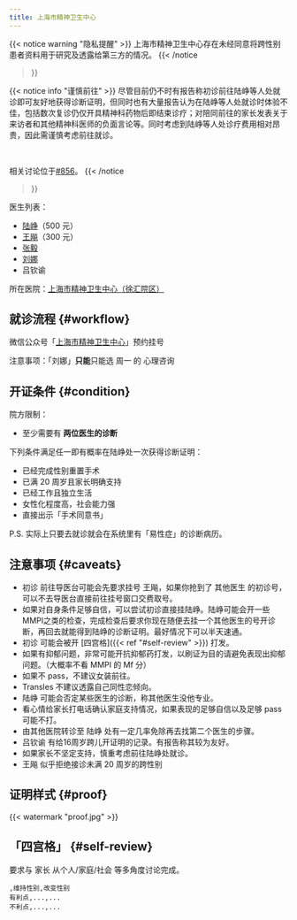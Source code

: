 ```yaml
---
title: 上海市精神卫生中心
---
```


{{< notice warning "隐私提醒" >}} 上海市精神卫生中心存在未经同意将跨性别患者资料用于研究及透露给第三方的情况。 {{< /notice
>}}

{{< notice info "谨慎前往" >}}
尽管目前仍不时有报告称初诊前往陆峥等人处就诊即可友好地获得诊断证明，但同时也有大量报告认为在陆峥等人处就诊时体验不佳，包括数次复诊仍仅开具精神科药物后即结束诊疗；对陪同前往的家长发表关于来访者和其他精神科医师的负面言论等。同时考虑到陆峥等人处诊疗费用相对昂贵，因此需谨慎考虑前往就诊。

<br />

相关讨论位于[#856](https://github.com/project-trans/MtF-wiki/issues/856)。 {{< /notice
>}}

医生列表：

- [陆峥](https://www.smhc.org.cn/MedicalGuide/contents/1262/23.html)（500 元）
- [王飚](https://www.smhc.org.cn/MedicalGuide/contents/1263/49.html)（300 元）
- [张毅](https://www.smhc.org.cn/MedicalGuide/contents/1263/51.html)
- [刘娜](https://www.smhc.org.cn/MedicalGuide/contents/1264/453.html)
- 吕钦谕

所在医院：[上海市精神卫生中心（徐汇院区）](https://amap.com/place/B0HR6N4LN1)

## 就诊流程 {#workflow}

微信公众号「[上海市精神卫生中心](weixin://gh_6a6822361870)」预约挂号

注意事项：「刘娜」**只能**只能选 周一 的 心理咨询

## 开证条件 {#condition}

院方限制：

- 至少需要有 **两位医生的诊断**

下列条件满足任一即有概率在陆峥处一次获得诊断证明：

- 已经完成性别重置手术
- 已满 20 周岁且家长明确支持
- 已经工作且独立生活
- 女性化程度高，社会能力强
- 直接出示「手术同意书」

P.S. 实际上只要去就诊就会在系统里有「易性症」的诊断病历。

## 注意事项 {#caveats}

- 初诊 前往导医台可能会先要求挂号 王飚，如果你抢到了 其他医生 的初诊号，可以不去导医台直接前往挂号窗口交费取号。
- 如果对自身条件足够自信，可以尝试初诊直接挂陆峥。陆峥可能会开一些MMPI之类的检查，完成检查后要求你现在随便去挂一个其他医生的号开诊断，再回去就能得到陆峥的诊断证明。最好情况下可以半天速通。
- 初诊 可能会被开 [四宫格]({{< ref "#self-review" >}}) 打发。
- 如果有抑郁问题，非常可能开抗抑郁药打发，以刷证为目的请避免表现出抑郁问题。（大概率不看 MMPI 的 Mf 分）
- 如果不 pass，不建议女装前往。
- Transles 不建议透露自己同性恋倾向。
- 陆峥 可能会否定某些医生的诊断，称其他医生没他专业。
- 看心情给家长打电话确认家庭支持情况，如果表现的足够自信以及足够 pass 可能不打。
- 由其他医院转诊至 陆峥 处有一定几率免除再去找第二个医生的步骤。
- 吕钦谕 有给16周岁跨儿开证明的记录。有报告称其较为友好。
- 如果家长不坚定支持，慎重考虑前往陆峥处就诊。
- 王飚 似乎拒绝接诊未满 20 周岁的跨性别

## 证明样式 {#proof}

{{< watermark "proof.jpg" >}}

## 「四宫格」 {#self-review}

要求与 家长 从个人/家庭/社会 等多角度讨论完成。

```csv
,维持性别,改变性别
有利点,...,...
不利点,...,...
```
